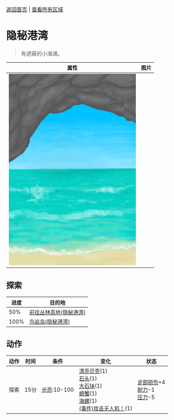 [返回首页](index.md)   |  [查看所有区域](area.md)
# 隐秘港湾  
> 有遮蔽的小海滩。  
  
  属性  |   图片   
 ----  |  ----:   
   |  ![](Sprite/Cove.png)   
  
## 探索  
进度  |  目的地  
----  |  ----  
50%  |  [前往丛林高地(隐秘港湾)](Path_CoveToJungleHighlands.md)  
100%  |  [鸟岩岛(隐秘港湾)](Path_CoveToBirdRock.md)  
## 动作  
动作  |  时间  |  条件  |  变化  |  状态  
----  |  ----  |  ----  |  ----  |  ----  
探索  |  15分  |  [光亮](Light.md):10-100  |  [漂亮贝壳](SeashellsPretty.md)(1)<br>[石头](Stone.md)(1)<br>[大石块](StoneHeavy.md)(1)<br>[螃蟹](Crab.md)(1)<br>[海螺](Conch.md)(1)<br>[(事件)攻击无人机！](Event_DroneFight.md)(1)  |  [足部损伤](FootDamage.md)+4<br>[耐力](Stamina.md)-1<br>[压力](Stress.md)-5  
